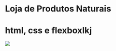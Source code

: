 # Loja de Produtos Naturais

# html, css e flexboxlkj
<img src="https://raw.githubusercontent.com/dieegobs/loja-de-produtos-naturais/refs/heads/main/images/Site.png"/>















































































































